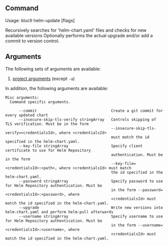 <!-- This comment is uncommented when auto-synced to www-kluctl.io

---
title: "helm-update"
linkTitle: "helm-update"
weight: 10
description: >
    helm-update command
---
-->

## Command
<!-- BEGIN SECTION "helm-update" "Usage" false -->
Usage: kluctl helm-update [flags]

Recursively searches for 'helm-chart.yaml' files and checks for new available versions
Optionally performs the actual upgrade and/or add a commit to version control.

<!-- END SECTION -->

## Arguments
The following sets of arguments are available:
1. [project arguments](./common-arguments.md#project-arguments) (except `-a`)

In addition, the following arguments are available:
<!-- BEGIN SECTION "helm-update" "Misc arguments" true -->
```
Misc arguments:
  Command specific arguments.

      --commit                                 Create a git commit for every updated chart
      --insecure-skip-tls-verify stringArray   Controls skipping of TLS verification. Must be in the form
                                               --insecure-skip-tls-verify=<credentialsId>, where <credentialsId>
                                               must match the id specified in the helm-chart.yaml.
      --key-file stringArray                   Specify client certificate to use for Helm Repository
                                               authentication. Must be in the form
                                               --key-file=<credentialsId>:<path>, where <credentialsId> must match
                                               the id specified in the helm-chart.yaml.
      --password stringArray                   Specify password to use for Helm Repository authentication. Must be
                                               in the form --password=<credentialsId>:<password>, where
                                               <credentialsId> must match the id specified in the helm-chart.yaml.
      --upgrade                                Write new versions into helm-chart.yaml and perform helm-pull afterwards
      --username stringArray                   Specify username to use for Helm Repository authentication. Must be
                                               in the form --username=<credentialsId>:<username>, where
                                               <credentialsId> must match the id specified in the helm-chart.yaml.

```
<!-- END SECTION -->